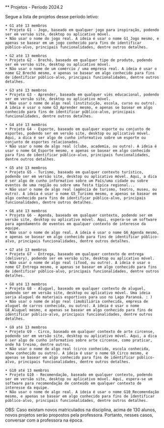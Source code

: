 ** Projetos - Período   2024.2

Segue a lista de projetos desse período letivo:

    • G1 até 13 membros
    • Projeto G1 - Jogo, baseado em qualquer jogo para inspiração, podendo ser em versão site, desktop ou aplicativo móvel.
    • Não usar o nome do jogo real. A ideia é usar o nome G1_Jogo mesmo, e apenas se basear em um jogo conhecido para fins de identificar público-alvo, principais funcionalidades, dentre outros detalhes.

    • G2 até 13 membros
    • Projeto G2 - Brechó, baseado em qualquer tipo de produto, podendo ser em versão site, desktop ou aplicativo móvel.
    • Não usar o nome de um comércio / uma empresa real. A ideia é usar o nome G2_Brechó mesmo, e apenas se basear em algo conhecido para fins de identificar público-alvo, principais funcionalidades, dentre outros detalhes.

    • G3 até 13 membros
    • Projeto G3 - Aprender, baseado em qualquer viés educacional, podendo ser em versão site, desktop ou aplicativo móvel.
    • Não usar o nome de algo real (instituição, escola, curso ou outro). A ideia é usar o nome G3_Aprender mesmo, e apenas se basear em algo conhecido para fins de identificar público-alvo, principais funcionalidades, dentre outros detalhes.

    • G4 até 13 membros
    • Projeto G4 - Esporte, baseado em qualquer esporte ou conjunto de esportes, podendo ser em versão site, desktop ou aplicativo móvel. Aqui, a dica é ser algo de cunho informativo sobre um esporte ou conjunto de esportes relacionados.
    • Não usar o nome de algo real (clube, academia, ou outro). A ideia é usar o nome G4_Esporte mesmo, e apenas se basear em algo conhecido para fins de identificar público-alvo, principais funcionalidades, dentre outros detalhes.

    • G5 até 13 membros
    • Projeto G5 - Turismo, baseado em qualquer contexto turístico, podendo ser em versão site, desktop ou aplicativo móvel. Aqui, a dica é ser algo de cunho informativo sobre um País/uma cidade ou sobre eventos de uma região ou sobre uma festa típica regional...
    • Não usar o nome de algo real (agência de turismo, teatro, museu, ou outro). A ideia é usar o nome G5_Turismo mesmo, e apenas se basear em algo conhecido para fins de identificar público-alvo, principais funcionalidades, dentre outros detalhes.

    • G6 até 13 membros
    • Projeto G6 - Agenda, baseado em qualquer contexto, podendo ser em versão site, desktop ou aplicativo móvel. Aqui, espera-se um software para agendamento de eventos em qualquer contexto de interesse da equipe.
    • Não usar o nome de algo real. A ideia é usar o nome G6_Agenda mesmo, e apenas se basear em algo conhecido para fins de identificar público-alvo, principais funcionalidades, dentre outros detalhes.

    • G7 até 13 membros
    • Projeto G7 - Entrega, baseado em qualquer contexto de entrega (delivery), podendo ser em versão site, desktop ou aplicativo móvel.
    • Não usar o nome de algo real (ifood, ou outro). A ideia é usar o nome G7_Entrega mesmo, e apenas se basear em algo conhecido para fins de identificar público-alvo, principais funcionalidades, dentre outros detalhes.

    • G8 até 13 membros
    • Projeto G8 - Aluguel, baseado em qualquer contexto de aluguel, podendo ser em versão site, desktop ou aplicativo móvel. Uma ideia seria aluguel de materiais esportivos para uso no Lago Paranoá. : )
    • Não usar o nome de algo real (imobiliária conhecida, empresa de aluguel de carros conhecida, ou outro). A ideia é usar o nome G8_Aluguel mesmo, e apenas se basear em algo conhecido para fins de identificar público-alvo, principais funcionalidades, dentre outros detalhes.

    • G9 até 13 membros
    • Projeto G9 - Circo, baseado em qualquer contexto de arte circense, podendo ser em versão site, desktop ou aplicativo móvel. Aqui, a dica é ser algo de cunho informativo sobre arte circense, como praticar, onde há treino, dentre outros.
    • Não usar o nome de algo real (circo conhecido, escola conhecida, show conhecido ou outro). A ideia é usar o nome G9_Circo mesmo, e apenas se basear em algo conhecido para fins de identificar público-alvo, principais funcionalidades, dentre outros detalhes.

    • G10 até 13 membros
    • Projeto G10 - Recomendação, baseado em qualquer contexto, podendo ser em versão site, desktop ou aplicativo móvel. Aqui, espera-se um software para recomendação de conteúdo em qualquer contexto de interesse da equipe.
    • Não usar o nome de algo real. A ideia é usar o nome G10_Recomendação mesmo, e apenas se basear em algo conhecido para fins de identificar público-alvo, principais funcionalidades, dentre outros detalhes.
    
OBS: Caso existam novos matriculados na disciplina, acima de 130 alunos, novos projetos serão propostos pela professora. Portanto, nesses casos, conversar com a professora na época.


